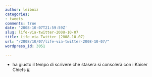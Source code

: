 ```yaml
---
author: leibniz
categories:
- tweets
comments: true
date: '2008-10-07T21:59:59Z'
slug: life-via-twitter-2008-10-07
title: Life via Twitter (2008-10-07)
url: "/2008/10/07/life-via-twitter-2008-10-07/"
wordpress_id: 3051

---
```

* ha giusto il tempo di scrivere che stasera si consolerà con i Kaiser Chiefs [#](https://twitter.com/leibniz/statuses/950187999)


